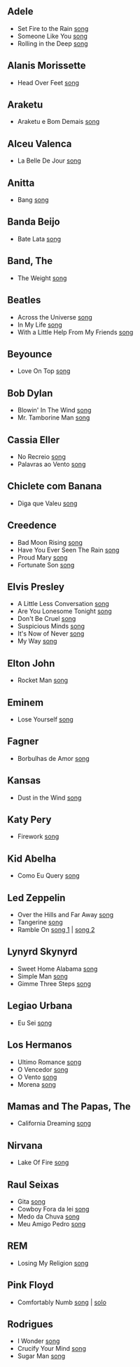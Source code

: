 ## Adele

- Set Fire to the Rain [song](https://www.youtube.com/watch?v=vJEy30EEYSI)
- Someone Like You [song](https://www.youtube.com/watch?v=S6FjPe4n-_o)
- Rolling in the Deep [song](https://www.youtube.com/watch?v=Eom6SSBJnMw)

## Alanis Morissette

- Head Over Feet [song](https://www.youtube.com/watch?v=65Z00MTzoVg)

## Araketu

- Araketu e Bom Demais [song](https://www.youtube.com/watch?v=6_BklzorPZE)

## Alceu Valenca

- La Belle De Jour [song](https://www.youtube.com/watch?v=MC6LuUWD6iE)

## Anitta

- Bang [song](https://www.youtube.com/watch?v=Z4Yraens6lw)

## Banda Beijo

- Bate Lata [song](https://www.youtube.com/watch?v=deqGvGGrLv4)

## Band, The

- The Weight [song](https://www.youtube.com/watch?v=MoOsbKl1BOQ)

## Beatles

- Across the Universe [song](https://www.youtube.com/watch?v=YxKgHhVdf7A)
- In My Life [song](https://www.youtube.com/watch?v=J_b2a9r8mGI)
- With a Little Help From My Friends [song](https://www.youtube.com/watch?v=iaSOnJ_OJtY)

## Beyounce

- Love On Top [song](https://www.youtube.com/watch?v=K9KzMN71Fvc)

## Bob Dylan

- Blowin' In The Wind [song](https://www.youtube.com/watch?v=2HnilYfx60g)
- Mr. Tamborine Man [song](https://www.youtube.com/watch?v=xKaxXGbVmX4)

## Cassia Eller

- No Recreio [song](https://www.youtube.com/watch?v=m0kKjV2rGBY)
- Palavras ao Vento [song](https://www.youtube.com/watch?v=hkdfT21YQjI)

## Chiclete com Banana

- Diga que Valeu [song](https://www.youtube.com/watch?v=fUowAaKEAQo)

## Creedence

- Bad Moon Rising [song](https://www.youtube.com/watch?v=D1tA7QN_6pc)
- Have You Ever Seen The Rain [song](https://www.youtube.com/watch?v=XYi_3Ne4ZfA)
- Proud Mary [song](https://www.youtube.com/watch?v=797SO_XKgAY)
- Fortunate Son [song](https://www.youtube.com/watch?v=L0EpFT1Pv_8)

## Elvis Presley

- A Little Less Conversation [song](https://www.youtube.com/watch?v=2itBQFRg9S4)
- Are You Lonesome Tonight [song](https://www.youtube.com/watch?v=aQzCHrppEiU)
- Don't Be Cruel [song](https://www.youtube.com/watch?v=0XzGv35seXI)
- Suspicious Minds [song](https://www.youtube.com/watch?v=pU77VhPNmks)
- It's Now of Never [song](https://www.youtube.com/watch?v=pvXeAIPDsSQ)
- My Way [song](https://www.youtube.com/watch?v=gzkDmTHorSg)

## Elton John

- Rocket Man [song](https://www.youtube.com/watch?v=UkOOfOthsjM)

## Eminem

- Lose Yourself [song](https://www.youtube.com/watch?v=dR8wiiXXkXU)

## Fagner

- Borbulhas de Amor [song](https://www.youtube.com/watch?v=-sQ-VYjg9-U)

## Kansas

- Dust in the Wind [song](https://www.youtube.com/watch?v=BU-t9ROEVok)

## Katy Pery

- Firework [song](https://www.youtube.com/watch?v=0q2yIAvP120)

## Kid Abelha

- Como Eu Query [song](https://www.youtube.com/watch?v=JtR_cOO7pGU)

## Led Zeppelin

- Over the Hills and Far Away [song](https://www.youtube.com/watch?v=VnU_bh0dgNU)
- Tangerine [song](https://www.youtube.com/watch?v=p19zQrk6D7M)
- Ramble On [song 1](https://www.youtube.com/watch?v=-tvOx1Fl8Js) | [song 2](https://www.youtube.com/watch?v=fLVC-vovuwo)

## Lynyrd Skynyrd

- Sweet Home Alabama [song](https://www.youtube.com/watch?v=_HBjxyz2EZY)
- Simple Man [song](https://www.youtube.com/watch?v=cMhtJ42gJtc)
- Gimme Three Steps [song](https://www.youtube.com/watch?v=3qidwcTmDyc)

## Legiao Urbana

- Eu Sei [song](https://www.youtube.com/watch?v=a-9zlYTiwXk)

## Los Hermanos

- Ultimo Romance [song](https://www.youtube.com/watch?v=DJrCDJFfaHs)
- O Vencedor [song](https://www.youtube.com/watch?v=4U61PcSdLJw)
- O Vento [song](https://www.youtube.com/watch?v=gxA2KSxgF4M)
- Morena [song](https://www.youtube.com/watch?v=1D_Cnvc2dVU)

## Mamas and The Papas, The

- California Dreaming [song](https://www.youtube.com/watch?v=gso6nmgJxUk)

## Nirvana

- Lake Of Fire [song](https://www.youtube.com/watch?v=Am5e_QGadJY)

## Raul Seixas

- Gita [song](https://www.youtube.com/watch?v=oBertvk8_Q8)
- Cowboy Fora da lei [song](https://www.youtube.com/watch?v=OoTk2j5Szz8)
- Medo da Chuva [song](https://www.youtube.com/watch?v=OSeh4C2WIEI)
- Meu Amigo Pedro [song](https://www.youtube.com/watch?v=CW1jw_alo4s)

## REM

- Losing My Religion [song](https://www.youtube.com/watch?v=vPTyg4F9Ovk)

## Pink Floyd

- Comfortably Numb [song](https://www.youtube.com/watch?v=z7RvS1uZFrQ) | [solo](https://www.youtube.com/watch?v=KA9Dw6UwW3w)

## Rodrigues

- I Wonder [song](https://www.youtube.com/watch?v=7mZjMxaUnrA)
- Crucify Your Mind [song](https://www.youtube.com/watch?v=3IHt3-X0V3U)
- Sugar Man [song](https://www.youtube.com/watch?v=8lRbbjHL29s)
